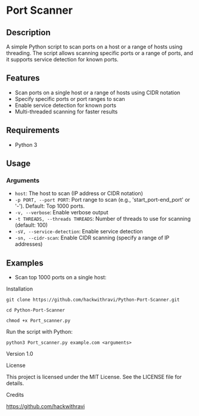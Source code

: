 # Port Scanner

## Description
A simple Python script to scan ports on a host or a range of hosts using threading. The script allows scanning specific ports or a range of ports, and it supports service detection for known ports.

## Features
- Scan ports on a single host or a range of hosts using CIDR notation
- Specify specific ports or port ranges to scan
- Enable service detection for known ports
- Multi-threaded scanning for faster results

## Requirements
- Python 3

## Usage
### Arguments
- `host`: The host to scan (IP address or CIDR notation)
- `-p PORT, --port PORT`: Port range to scan (e.g., 'start_port-end_port' or '-'). Default: Top 1000 ports.
- `-v, --verbose`: Enable verbose output
- `-t THREADS, --threads THREADS`: Number of threads to use for scanning (default: 100)
- `-sV, --service-detection`: Enable service detection
- `-sn, --cidr-scan`: Enable CIDR scanning (specify a range of IP addresses)

## Examples
- Scan top 1000 ports on a single host:

Installation

  
    git clone https://github.com/hackwithravi/Python-Port-Scanner.git

    cd Python-Port-Scanner

    chmod +x Port_scanner.py





Run the script with Python:



    python3 Port_scanner.py example.com <arguments>

Version 1.0

License

This project is licensed under the MIT License. See the LICENSE file for details.

Credits

https://github.com/hackwithravi
